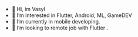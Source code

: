 - 👋 Hi, im Vasyl
- 👀 I’m interested in Flutter, Android, ML, GameDEV
- 🌱 I’m currently in mobile developing.
- 💞️ I’m looking to remote job with Flutter .
